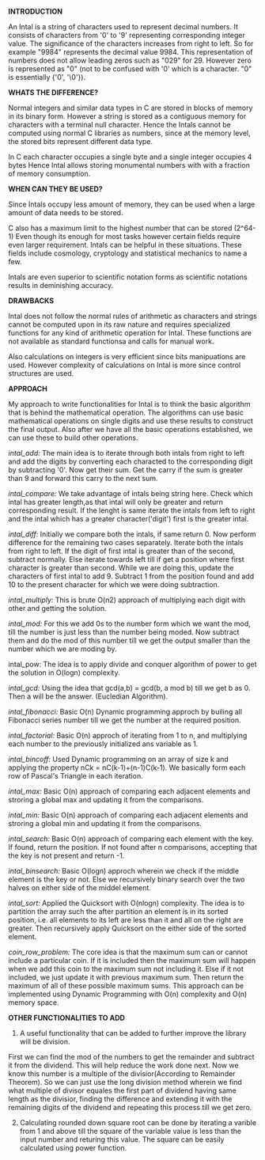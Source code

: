 **INTRODUCTION**

An Intal is a string of characters used to represent decimal numbers.
It consists of characters from '0' to '9' representing corresponding integer value.
The significance of the characters increases from right to left.
So for example "9984" represents the decimal value 9984.
This representation of numbers does not allow leading zeros such as "029" for 29.
However zero is represented as "0" (not to be confused with '0' which is a character. "0" is essentially {'0', '\0'}).


**WHATS THE DIFFERENCE?**

Normal integers and similar data types in C are stored in blocks of memory in its binary form.
However a string is stored as a contiguous memory for characters with a terminal null character. Hence the
Intals cannot be computed using normal C libraries as numbers, since at the memory level, the stored bits represent different data type.

In C each character occupies a single byte and a single integer occupies 4 bytes
Hence Intal allows storing monumental numbers with with a fraction of memory consumption.


**WHEN CAN THEY BE USED?**

Since Intals occupy less amount of memory, they can be used when a large amount of data needs to be stored.

C also has a maximum limit to the highest number that can be stored (2^64-1)
Even though its enough for most tasks however certain fields require even larger requirement.
Intals can be helpful in these situations. These fields include cosmology, cryptology and statistical mechanics to name a few.

Intals are even superior to scientific notation forms as scientific notations results in deminishing accuracy.

**DRAWBACKS**

Intal does not follow the normal rules of arithmetic as characters and strings cannot be computed upon in its raw nature and
requires specialized functions for any kind of arithmetic operation for Intal.
These functions are not available as standard functionsa and calls for manual work.

Also calculations on integers is very efficient since bits manipuations are used.
However complexity of calculations on Intal is more since control structures are used.

**APPROACH**

My approach to write functionalities for Intal is to think the basic algorithm that is behind the mathematical operation.
The algorithms can use basic mathematical operations on single digits and use these results to construct the final output.
Also after we have all the basic operations established, we can use these to build other operations.

*intal_add:*
The main idea is to iterate through both intals from right to left and add the digits by converting each characted to the corresponding digit by subtracting '0'. Now get their sum. Get the carry if the sum is greater than 9 and forward this carry to the next sum.

*intal_compare:*
We take advantage of intals being string here. Check which intal has greater length,as that intal will only be greater and return corresponding result. If the lenght is same iterate the intals from left to right and the intal which has a greater character('digit') first
is the greater intal.

*intal_diff:*
Initially we compare both the intals, if same return 0. Now perform difference for the remaining two cases separately. Iterate both the intals from right to left. If the digit of first intal is greater than of the second, subtract normally. Else iterate towards left till if get a position where first character is greater than second. While we are doing this, update the characters of first intal to add 9.
Subtract 1 from the position found and add 10 to the present character for which we were doing subtraction.

*intal_multiply:*
This is brute O(n2) approach of multiplying each digit with other and getting the solution.

*intal_mod:*
For this we add 0s to the number form which we want the mod, till the number is just less than the number being moded.
Now subtract them and do the mod of this number till we get the output smaller than the number which we are moding by.

intal_pow:
The idea is to apply divide and conquer algorithm of power to get the solution in O(logn) complexity.

*intal_gcd:*
Using the idea that gcd(a,b) = gcd(b, a mod b) till we get b as 0. Then a will be the answer. (Eucledian Algorithm).

*intal_fibonacci:*
Basic O(n) Dynamic programming approch by builing all Fibonacci series number till we get the number at the required position.

*intal_factorial:*
Basic O(n) approch of iterating from 1 to n, and multiplying each number to the previously initialized ans variable as 1.

*intal_bincoff:*
Used Dynamic programming on an array of size k and applying the property nCk = nC(k-1)+(n-1)C(k-1). We basically form each row
of Pascal's Triangle in each iteration.

*intal_max:*
Basic O(n) approach of comparing each adjacent elements and stroring a global max and updating it from the comparisons.

*intal_min:*
Basic O(n) approach of comparing each adjacent elements and stroring a global min and updating it from the comparisons.

*intal_search:*
Basic O(n) approach of comparing each element with the key. If found, return the position. If not found after
n comparisons, accepting that the key is not present and return -1.

*intal_binsearch:*
Basic O(logn) approch wherein we check if the middle element is the key or not. Else we recursively binary search over
the two halves on either side of the middel element.

*intal_sort:*
Applied the Quicksort with O(nlogn) complexity. The idea is to partition the array such the after partition an element is
in its sorted position, i.e. all elements to its left are less than it and all on the right are greater. Then recursively apply
Quicksort on the either side of the sorted element.

*coin_row_problem:*
The core idea is that the maximum sum can or cannot include a particular coin. If it is included then the maximum sum will
happen when we add this coin to the maximum sum not including it. Else if it not included, we just update it with previous maximum sum. Then return the maximum of all of these possible maximum sums.
This approach can be implemented using Dynamic Programming with O(n) complexity and O(n) memory space.

**OTHER FUNCTIONALITIES TO ADD**

1) A useful functionality that can be added to further improve the library will be division. 

First we can find the mod of the numbers to get the remainder and subtract it from the dividend. This will help reduce the work done next. Now we know this number is a multiple of the divisior(According to Remainder Theorem). So we can just use the long division method wherein we find what multiple of divisor equales the first part of dividend having same length as the divisior, finding the difference and extending it with the remaining digits of the dividend and repeating this process till we get zero.

2) Calculating rounded down square root can be done by iterating a varible from 1 and above till the square of the variable value
is less than the input number and returing this value. The square can be easily calculated using power function.




